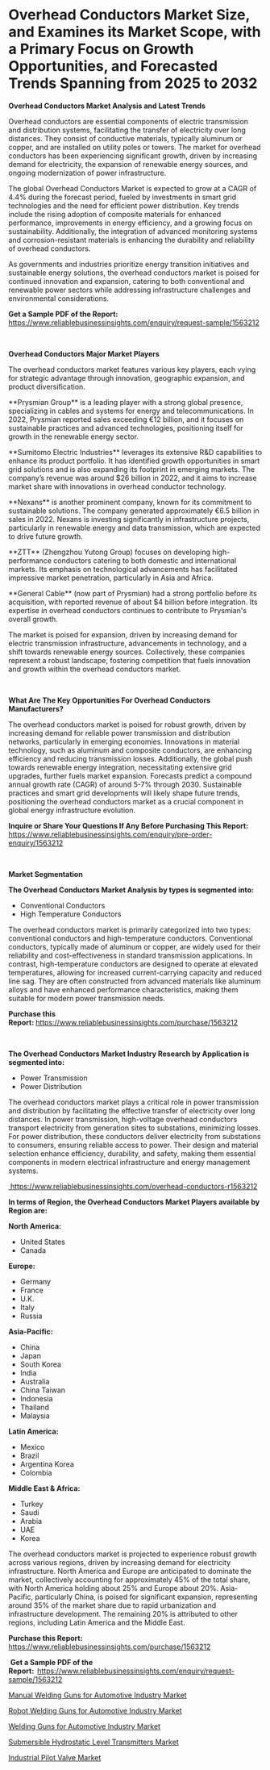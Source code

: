 <p><h1>Overhead Conductors Market Size, and Examines its Market Scope, with a Primary Focus on Growth Opportunities, and Forecasted Trends Spanning from 2025 to 2032</h1></p><p><strong>Overhead Conductors Market Analysis and Latest Trends</strong></p>
<p><p>Overhead conductors are essential components of electric transmission and distribution systems, facilitating the transfer of electricity over long distances. They consist of conductive materials, typically aluminum or copper, and are installed on utility poles or towers. The market for overhead conductors has been experiencing significant growth, driven by increasing demand for electricity, the expansion of renewable energy sources, and ongoing modernization of power infrastructure.</p><p>The global Overhead Conductors Market is expected to grow at a CAGR of 4.4% during the forecast period, fueled by investments in smart grid technologies and the need for efficient power distribution. Key trends include the rising adoption of composite materials for enhanced performance, improvements in energy efficiency, and a growing focus on sustainability. Additionally, the integration of advanced monitoring systems and corrosion-resistant materials is enhancing the durability and reliability of overhead conductors.</p><p>As governments and industries prioritize energy transition initiatives and sustainable energy solutions, the overhead conductors market is poised for continued innovation and expansion, catering to both conventional and renewable power sectors while addressing infrastructure challenges and environmental considerations.</p></p>
<p><strong>Get a Sample PDF of the Report:&nbsp;</strong> <a href="https://www.reliablebusinessinsights.com/enquiry/request-sample/1563212?utm_campaign=116&utm_medium=2&utm_source=Github&utm_content=ia&utm_term=28022025&utm_id=overhead-conductors">https://www.reliablebusinessinsights.com/enquiry/request-sample/1563212</a></p>
<p>&nbsp;</p>
<p><strong>Overhead Conductors Major Market Players</strong></p>
<p><p>The overhead conductors market features various key players, each vying for strategic advantage through innovation, geographic expansion, and product diversification. </p><p>**Prysmian Group** is a leading player with a strong global presence, specializing in cables and systems for energy and telecommunications. In 2022, Prysmian reported sales exceeding €12 billion, and it focuses on sustainable practices and advanced technologies, positioning itself for growth in the renewable energy sector.</p><p>**Sumitomo Electric Industries** leverages its extensive R&D capabilities to enhance its product portfolio. It has identified growth opportunities in smart grid solutions and is also expanding its footprint in emerging markets. The company’s revenue was around $26 billion in 2022, and it aims to increase market share with innovations in overhead conductor technology.</p><p>**Nexans** is another prominent company, known for its commitment to sustainable solutions. The company generated approximately €6.5 billion in sales in 2022. Nexans is investing significantly in infrastructure projects, particularly in renewable energy and data transmission, which are expected to drive future growth.</p><p>**ZTT** (Zhengzhou Yutong Group) focuses on developing high-performance conductors catering to both domestic and international markets. Its emphasis on technological advancements has facilitated impressive market penetration, particularly in Asia and Africa.</p><p>**General Cable** (now part of Prysmian) had a strong portfolio before its acquisition, with reported revenue of about $4 billion before integration. Its expertise in overhead conductors continues to contribute to Prysmian's overall growth.</p><p>The market is poised for expansion, driven by increasing demand for electric transmission infrastructure, advancements in technology, and a shift towards renewable energy sources. Collectively, these companies represent a robust landscape, fostering competition that fuels innovation and growth within the overhead conductors market.</p></p>
<p>&nbsp;</p>
<p><strong>What Are The Key Opportunities For Overhead Conductors Manufacturers?</strong></p>
<p><p>The overhead conductors market is poised for robust growth, driven by increasing demand for reliable power transmission and distribution networks, particularly in emerging economies. Innovations in material technology, such as aluminum and composite conductors, are enhancing efficiency and reducing transmission losses. Additionally, the global push towards renewable energy integration, necessitating extensive grid upgrades, further fuels market expansion. Forecasts predict a compound annual growth rate (CAGR) of around 5-7% through 2030. Sustainable practices and smart grid developments will likely shape future trends, positioning the overhead conductors market as a crucial component in global energy infrastructure evolution.</p></p>
<p><strong>Inquire or Share Your Questions If Any Before Purchasing This Report:</strong> <a href="https://www.reliablebusinessinsights.com/enquiry/pre-order-enquiry/1563212?utm_campaign=116&utm_medium=2&utm_source=Github&utm_content=ia&utm_term=28022025&utm_id=overhead-conductors">https://www.reliablebusinessinsights.com/enquiry/pre-order-enquiry/1563212</a></p>
<p>&nbsp;</p>
<p><strong>Market Segmentation</strong></p>
<p><strong>The Overhead Conductors Market Analysis by types is segmented into:</strong></p>
<p><ul><li>Conventional Conductors</li><li>High Temperature Conductors</li></ul></p>
<p><p>The overhead conductors market is primarily categorized into two types: conventional conductors and high-temperature conductors. Conventional conductors, typically made of aluminum or copper, are widely used for their reliability and cost-effectiveness in standard transmission applications. In contrast, high-temperature conductors are designed to operate at elevated temperatures, allowing for increased current-carrying capacity and reduced line sag. They are often constructed from advanced materials like aluminum alloys and have enhanced performance characteristics, making them suitable for modern power transmission needs.</p></p>
<p><strong>Purchase this Report:&nbsp;</strong><a href="https://www.reliablebusinessinsights.com/purchase/1563212?utm_campaign=116&utm_medium=2&utm_source=Github&utm_content=ia&utm_term=28022025&utm_id=overhead-conductors">https://www.reliablebusinessinsights.com/purchase/1563212</a></p>
<p>&nbsp;</p>
<p><strong>The Overhead Conductors Market Industry Research by Application is segmented into:</strong></p>
<p><ul><li>Power Transmission</li><li>Power Distribution</li></ul></p>
<p><p>The overhead conductors market plays a critical role in power transmission and distribution by facilitating the effective transfer of electricity over long distances. In power transmission, high-voltage overhead conductors transport electricity from generation sites to substations, minimizing losses. For power distribution, these conductors deliver electricity from substations to consumers, ensuring reliable access to power. Their design and material selection enhance efficiency, durability, and safety, making them essential components in modern electrical infrastructure and energy management systems.</p></p>
<p><a href="https://www.reliablebusinessinsights.com/overhead-conductors-r1563212?utm_campaign=116&utm_medium=2&utm_source=Github&utm_content=ia&utm_term=28022025&utm_id=overhead-conductors">&nbsp;https://www.reliablebusinessinsights.com/overhead-conductors-r1563212</a></p>
<p><strong>In terms of Region, the Overhead Conductors Market Players available by Region are:</strong></p>
<p>
    <p> <strong> North America: </strong>
        <ul>
            <li>United States</li>
            <li>Canada</li>
        </ul>
        </p> 
    <p> <strong> Europe: </strong>
        <ul>
            <li>Germany</li>
            <li>France</li>
            <li>U.K.</li>
            <li>Italy</li>
            <li>Russia</li>
        </ul>
        </p> 
    <p> <strong> Asia-Pacific: </strong>
        <ul>
            <li>China</li>
            <li>Japan</li>
            <li>South Korea</li>
            <li>India</li>
            <li>Australia</li>
            <li>China Taiwan</li>
            <li>Indonesia</li>
            <li>Thailand</li>
            <li>Malaysia</li>
        </ul>
        </p> 
    <p> <strong> Latin America: </strong>
        <ul>
            <li>Mexico</li>
            <li>Brazil</li>
            <li>Argentina Korea</li>
            <li>Colombia</li>
        </ul>
        </p> 
    <p> <strong> Middle East & Africa: </strong>
        <ul>
            <li>Turkey</li>
            <li>Saudi</li>
            <li>Arabia</li>
            <li>UAE</li>
            <li>Korea</li>
        </ul>
    </p>
    </p>
<p><p>The overhead conductors market is projected to experience robust growth across various regions, driven by increasing demand for electricity infrastructure. North America and Europe are anticipated to dominate the market, collectively accounting for approximately 45% of the total share, with North America holding about 25% and Europe about 20%. Asia-Pacific, particularly China, is poised for significant expansion, representing around 35% of the market share due to rapid urbanization and infrastructure development. The remaining 20% is attributed to other regions, including Latin America and the Middle East.</p></p>
<p><strong>Purchase this Report: </strong><a href="https://www.reliablebusinessinsights.com/purchase/1563212?utm_campaign=116&utm_medium=2&utm_source=Github&utm_content=ia&utm_term=28022025&utm_id=overhead-conductors">https://www.reliablebusinessinsights.com/purchase/1563212</a></p>
<p>&nbsp;<strong>Get a Sample PDF of the Report:&nbsp;&nbsp;</strong><a href="https://www.reliablebusinessinsights.com/enquiry/request-sample/1563212?utm_campaign=116&utm_medium=2&utm_source=Github&utm_content=ia&utm_term=28022025&utm_id=overhead-conductors">https://www.reliablebusinessinsights.com/enquiry/request-sample/1563212</a></p>
<p><strong></strong></p>
<p><p><a href="https://github.com/coachtrillvn/Market-Research-Report-List-1/blob/main/manual-welding-guns-for-automotive-industry-market.md?utm_campaign=116&utm_medium=2&utm_source=Github&utm_content=ia&utm_term=28022025&utm_id=overhead-conductors">Manual Welding Guns for Automotive Industry Market</a></p><p><a href="https://github.com/nicoletavirag/Market-Research-Report-List-5/blob/main/robot-welding-guns-for-automotive-industry-market.md?utm_campaign=116&utm_medium=2&utm_source=Github&utm_content=ia&utm_term=28022025&utm_id=overhead-conductors">Robot Welding Guns for Automotive Industry Market</a></p><p><a href="https://github.com/judonyamates/Market-Research-Report-List-1/blob/main/welding-guns-for-automotive-industry-market.md?utm_campaign=116&utm_medium=2&utm_source=Github&utm_content=ia&utm_term=28022025&utm_id=overhead-conductors">Welding Guns for Automotive Industry Market</a></p><p><a href="https://github.com/moldenells72/Market-Research-Report-List-1/blob/main/submersible-hydrostatic-level-transmitters-market.md?utm_campaign=116&utm_medium=2&utm_source=Github&utm_content=ia&utm_term=28022025&utm_id=overhead-conductors">Submersible Hydrostatic Level Transmitters Market</a></p><p><a href="https://github.com/gulaimolin/Market-Research-Report-List-7/blob/main/industrial-pilot-valve-market.md?utm_campaign=116&utm_medium=2&utm_source=Github&utm_content=ia&utm_term=28022025&utm_id=overhead-conductors">Industrial Pilot Valve Market</a></p></p>